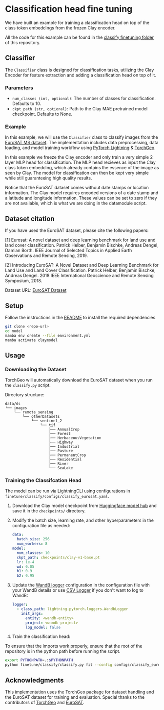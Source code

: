 # Classification head fine tuning

We have built an example for training a classification head on top of
the class token embeddings from the frozen Clay encoder.

All the code for this example can be found in the
[classify finetuning folder](https://github.com/Clay-foundation/model/blob/main/finetune/classify)
of this repository.

## Classifier

The `Classifier` class is designed for classification tasks, utilizing the Clay Encoder for feature extraction and adding a classification head on top of it.

### Parameters

- `num_classes (int, optional)`: The number of classes for classification. Defaults to 10.
- `ckpt_path (str, optional)`: Path to the Clay MAE pretrained model checkpoint. Defaults to None.

### Example

In this example, we will use the `Classifier` class to classify images from the [EuroSAT MS dataset](https://github.com/phelber/EuroSAT). The implementation includes data preprocessing, data loading, and model training workflow using [PyTorch Lightning](https://lightning.ai/) & [TorchGeo](https://github.com/microsoft/torchgeo).

In this example we freeze the Clay encoder and only train a very simple 2 layer MLP head for classification. The MLP head recieves as input the Clay class token embedding, which already contains the essence of the image as seen by Clay. The model for classification can then be kept very simple while still guaranteeing high quality results.

Notice that the EuroSAT dataset comes without date stamps or location information. The Clay model requires encoded versions of a date stamp and a latitude and longitude information. These values can be set to zero if they are not available, which is what we are doing in the datamodule script.

## Dataset citation

If you have used the EuroSAT dataset, please cite the following papers:

[1] Eurosat: A novel dataset and deep learning benchmark for land use and land cover classification. Patrick Helber, Benjamin Bischke, Andreas Dengel, Damian Borth. IEEE Journal of Selected Topics in Applied Earth Observations and Remote Sensing, 2019.

[2] Introducing EuroSAT: A Novel Dataset and Deep Learning Benchmark for Land Use and Land Cover Classification. Patrick Helber, Benjamin Bischke, Andreas Dengel. 2018 IEEE International Geoscience and Remote Sensing Symposium, 2018.

Dataset URL: [EuroSAT Dataset](https://madm.dfki.de/files/sentinel/EuroSATallBands.zip)

## Setup

Follow the instructions in the [README](../../README.md) to install the required dependencies.

```bash
git clone <repo-url>
cd model
mamba env create --file environment.yml
mamba activate claymodel
```

## Usage

### Downloading the Dataset

TorchGeo will automatically download the EuroSAT dataset when you run the `classify.py` script.

Directory structure:
```
data/ds
└── images
    └── remote_sensing
        └── otherDatasets
            └── sentinel_2
                └── tif
                    ├── AnnualCrop
                    ├── Forest
                    ├── HerbaceousVegetation
                    ├── Highway
                    ├── Industrial
                    ├── Pasture
                    ├── PermanentCrop
                    ├── Residential
                    ├── River
                    └── SeaLake
```


### Training the Classifcation Head

The model can be run via LightningCLI using configurations in `finetune/classify/configs/classify_eurosat.yaml`.

1. Download the Clay model checkpoint from [Huggingface model hub](https://huggingface.co/made-with-clay/Clay/blob/main/clay-v1-base.ckpt) and save it in the `checkpoints/` directory.

2. Modify the batch size, learning rate, and other hyperparameters in the configuration file as needed:
    ```yaml
    data:
      batch_size: 256
      num_workers: 8
    model:
      num_classes: 10
      ckpt_path: checkpoints/clay-v1-base.pt
      lr: 1e-4
      wd: 0.05
      b1: 0.9
      b2: 0.95
    ```

3. Update the [WandB logger](https://lightning.ai/docs/pytorch/stable/extensions/generated/lightning.pytorch.loggers.WandbLogger.html#lightning.pytorch.loggers.WandbLogger) configuration in the configuration file with your WandB details or use [CSV Logger](https://lightning.ai/docs/pytorch/stable/extensions/generated/lightning.pytorch.loggers.CSVLogger.html#lightning.pytorch.loggers.CSVLogger) if you don't want to log to WandB:
    ```yaml
    logger:
      - class_path: lightning.pytorch.loggers.WandbLogger
        init_args:
          entity: <wandb-entity>
          project: <wandb-project>
          log_model: false
    ```

4. Train the classification head:

To ensure that the imports work properly, ensure that the root of
the repository is in the python path before running the script.

```bash
export PYTHONPATH=.:$PYTHONPATH
python finetune/classify/classify.py fit --config configs/classify_eurosat.yaml
```

## Acknowledgments

This implementation uses the TorchGeo package for dataset handling and the EuroSAT dataset for training and evaluation. Special thanks to the contributors of [TorchGeo](https://github.com/microsoft/torchgeo) and [EuroSAT](https://github.com/phelber/EuroSAT).
